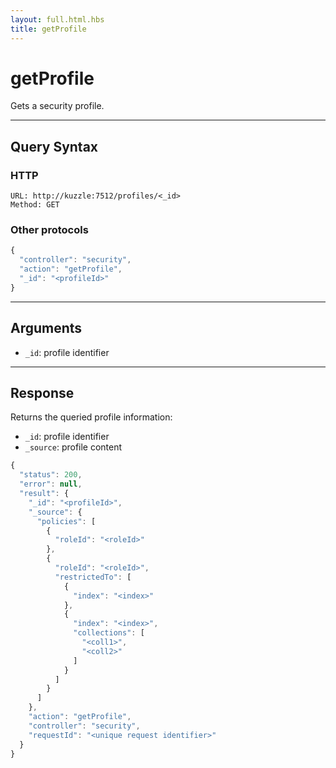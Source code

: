 ```yaml
---
layout: full.html.hbs
title: getProfile
---
```


# getProfile

<SinceBadge version="1.0.0" />

Gets a security profile.

---

## Query Syntax

### HTTP

```http
URL: http://kuzzle:7512/profiles/<_id>
Method: GET
```

### Other protocols

```js
{
  "controller": "security",
  "action": "getProfile",
  "_id": "<profileId>"
}
```

---

## Arguments

- `_id`: profile identifier

---

## Response

Returns the queried profile information:

- `_id`: profile identifier
- `_source`: profile content

```javascript
{
  "status": 200,
  "error": null,
  "result": {
    "_id": "<profileId>",
    "_source": {
      "policies": [
        {
          "roleId": "<roleId>"
        },
        {
          "roleId": "<roleId>",
          "restrictedTo": [
            {
              "index": "<index>"
            },
            {
              "index": "<index>",
              "collections": [
                "<coll1>",
                "<coll2>"
              ]
            }
          ]
        }
      ]
    },
    "action": "getProfile",
    "controller": "security",
    "requestId": "<unique request identifier>"
  }
}
```
